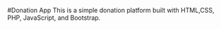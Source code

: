 #Donation App
This is a simple donation platform built with HTML,CSS, PHP, JavaScript, and Bootstrap.
